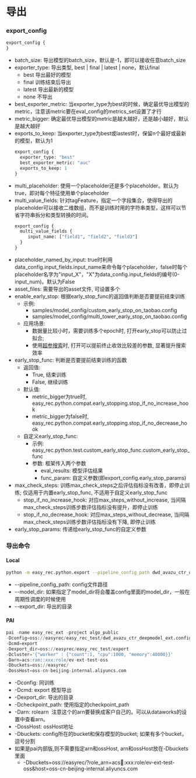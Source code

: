 # 导出

### export_config

```protobuf
export_config {
}
```

- batch_size: 导出模型的batch_size，默认是-1，即可以接收任意batch_size
- exporter_type: 导出类型,  best | final | latest | none，默认final
  - best 导出最好的模型
  - final 训练结束后导出
  - latest 导出最新的模型
  - none 不导出
- best_exporter_metric: 当exporter_type为best的时候，确定最优导出模型的metric，注意该metric要在eval_config的metrics_set设置了才行
- metric_bigger: 确定最优导出模型的metric是越大越好，还是越小越好，默认是越大越好
- exports_to_keep: 当exporter_type为best或lastest时，保留n个最好或最新的模型，默认为1
  ```protobuf
  export_config {
    exporter_type: "best"
    best_exporter_metric: "auc"
    exports_to_keep: 1
  }
  ```
- multi_placeholder: 使用一个placeholder还是多个placeholder。默认为true，即对每个特征使用单个placeholder
- multi_value_fields: 针对tagFeature，指定一个字段集合，使得导出的placeholder可以接收二维数组，而不是训练时用的字符串类型，这样可以节省字符串拆分和类型转换的时间。
  ```protobuf
  export_config {
    multi_value_fields {
       input_name: ["field1", "field2", "field3"]
    }
  }
  ```
- placeholder_named_by_input: true时利用data_config.input_fields.input_name来命令每个placeholder，false时每个placeholder名字为"input_X"，"X"为data_config.input_fields的编号(0-input_num)。默认为False
- asset_files: 需要导出的asset文件, 可设置多个
- enable_early_stop: 根据early_stop_func的返回值判断是否要提前结束训练
  - 示例:
    - samples/model_config/custom_early_stop_on_taobao.config
    - samples/model_config/multi_tower_early_stop_on_taobao.config
  - 应用场景:
    - 数据量比较小时，需要训练多个epoch时, 打开early_stop可以防止过拟合;
    - 使用[超参搜索](./automl/pai_nni_hpo.md)时, 打开可以提前终止收敛比较差的参数, 显著提升搜索效率
- early_stop_func: 判断是否要提前结束训练的函数
  - 返回值:
    - True, 结束训练
    - False, 继续训练
  - 默认值:
    - metric_bigger为true时, easy_rec.python.compat.early_stopping.stop_if_no_increase_hook
    - metric_bigger为false时, easy_rec.python.compat.early_stopping.stop_if_no_decrease_hook
  - 自定义early_stop_func:
    - 示例: easy_rec.python.test.custom_early_stop_func.custom_early_stop_func
    - 参数: 框架传入两个参数
      - eval_results: 模型评估结果
      - func_param: 自定义参数(即export_config.early_stop_params)
- max_check_steps: 训练max_check_steps之后评估指标没有改善，即停止训练; 仅适用于内置early_stop_func, 不适用于自定义early_stop_func
  - stop_if_no_increase_hook: 对应max_steps_without_increase, 当间隔max_check_steps训练步数评估指标没有提升，即停止训练
  - stop_if_no_decrease_hook: 对应max_steps_without_decrease, 当间隔max_check_steps训练步数评估指标没有下降, 即停止训练
- early_stop_params: 传递给early_stop_func的自定义参数

### 导出命令

#### Local

```bash
python -m easy_rec.python.export --pipeline_config_path dwd_avazu_ctr_deepmodel.config --export_dir ./export
```

- --pipeline_config_path: config文件路径
- --model_dir: 如果指定了model_dir将会覆盖config里面的model_dir，一般在周期性调度的时候使用
- --export_dir: 导出的目录

#### PAI

```sql
pai -name easy_rec_ext -project algo_public
-Dconfig=oss://easyrec/easy_rec_test/dwd_avazu_ctr_deepmodel_ext.config
-Dcmd=export
-Dexport_dir=oss://easyrec/easy_rec_test/export
-Dcluster='{"worker" : {"count":1, "cpu":1000, "memory":40000}}'
-Darn=acs:ram::xxx:role/ev-ext-test-oss
-Dbuckets=oss://easyrec/
-DossHost=oss-cn-beijing-internal.aliyuncs.com
```

- -Dconfig: 同训练
- -Dcmd: export 模型导出
- -Dexport_dir: 导出的目录
- -Dcheckpoint_path: 使用指定的checkpoint_path
- -Darn: rolearn  注意这个的arn要替换成客户自己的。可以从dataworks的设置中查看arn。
- -DossHost: ossHost地址
- -Dbuckets: config所在的bucket和保存模型的bucket; 如果有多个bucket，逗号分割
- 如果是pai内部版,则不需要指定arn和ossHost, arn和ossHost放在-Dbuckets里面
  - -Dbuckets=oss://easyrec/?role_arn=acs:ram::xxx:role/ev-ext-test-oss&host=oss-cn-beijing-internal.aliyuncs.com
